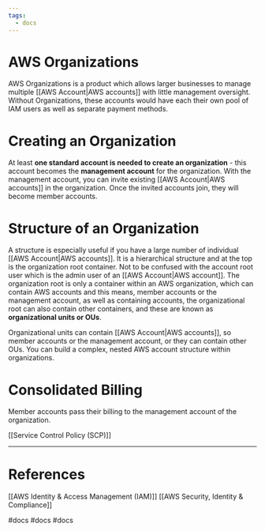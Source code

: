 ```yaml
---
tags:
  - docs
---
```

# AWS Organizations
AWS Organizations is a product which allows larger businesses to manage multiple [[AWS Account|AWS accounts]] with little management oversight. Without Organizations, these accounts would have each their own pool of IAM users as well as separate payment methods. 

# Creating an Organization
At least **one standard account is needed to create an organization** - this account becomes the **management account** for the organization. With the management account, you can invite existing [[AWS Account|AWS accounts]] in the organization. Once the invited accounts join, they will become member accounts.

# Structure of an Organization
A structure is especially useful if you have a large number of individual [[AWS Account|AWS accounts]]. It is a hierarchical structure and at the top is the organization root container. Not to be confused with the account root user which is the admin user of an [[AWS Account|AWS account]]. The organization root is only a container within an AWS organization, which can contain AWS accounts and this means, member accounts or the management account, as well as containing accounts, the organizational root can also contain other containers, and these are known as **organizational units or OUs**. 

Organizational units can contain [[AWS Account|AWS accounts]], so member accounts or the management account, or they can contain other OUs. You can build a complex, nested AWS account structure within organizations.

# Consolidated Billing
Member accounts pass their billing to the management account of the organization. 

[[Service Control Policy (SCP)]]

___
# References

[[AWS Identity & Access Management (IAM)]]
[[AWS Security, Identity & Compliance]]


#docs #docs #docs 
